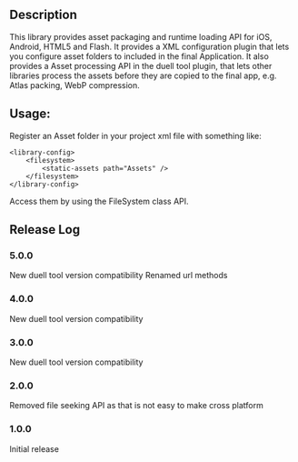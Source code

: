 ## Description

This library provides asset packaging and runtime loading API for iOS, Android, HTML5 and Flash. It provides a XML configuration plugin that lets you configure asset folders to included in the final Application. It also provides a Asset processing API in the duell tool plugin, that lets other libraries process the assets before they are copied to the final app, e.g. Atlas packing, WebP compression.

## Usage:

Register an Asset folder in your project xml file with something like:

	<library-config>
		<filesystem>
			<static-assets path="Assets" />
		</filesystem>
	</library-config>

Access them by using the FileSystem class API.

## Release Log

### 5.0.0

New duell tool version compatibility
Renamed url methods

### 4.0.0

New duell tool version compatibility

### 3.0.0

New duell tool version compatibility

### 2.0.0

Removed file seeking API as that is not easy to make cross platform

### 1.0.0

Initial release
